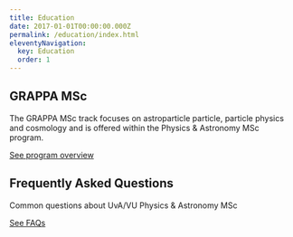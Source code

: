 ```yaml
---
title: Education
date: 2017-01-01T00:00:00.000Z
permalink: /education/index.html
eleventyNavigation:
  key: Education
  order: 1
---
```

## GRAPPA MSc

The GRAPPA MSc track focuses on astroparticle particle, particle physics and cosmology and is offered within the Physics & Astronomy MSc program.

[See program overview](/msc/)

## Frequently Asked Questions
Common questions about UvA/VU Physics & Astronomy MSc

[See FAQs](/msc/faq)
